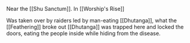 Near the [[Shu Sanctum]]. In [[Worship's Rise]]

Was taken over by raiders led by man-eating [[Dhutanga]], what the [[Feathering]] broke out [[Dhutanga]] was trapped here and locked the doors, eating the people inside while hiding from the disease.